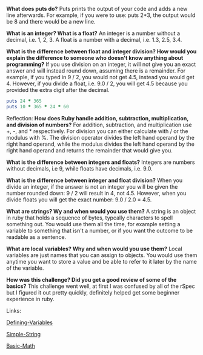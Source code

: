 **What does puts do?**
Puts prints the output of your code and adds a new line afterwards.  For example, if you were to use: puts 2*3, the output would be 8 and there would be a new line.

**What is an integer?  What is a float?**
An integer is a number without a decimal, i.e. 1, 2, 3.  A float is a number with a decimal, i.e. 1.3, 2.5, 3.4.

**What is the difference between float and integer division?  How would you explain the difference to someone who doesn't know anything about programming?**
If you use division on an integer, it will not give you an exact answer and will instead round down, assuming there is a remainder.  For example, if you typed in 9 / 2, you would not get 4.5, instead you would get 4.  However, if you divide a float, i.e. 9.0 / 2, you will get 4.5 because you provided the extra digit after the decimal.



```ruby
puts 24 * 365
puts 10 * 365 * 24 * 60
```


Reflection:
**How does Ruby handle addition, subtraction, multiplication, and division of numbers?**
For addition, subtraction, and multiplication use +, -,  and * respectively.  For division you can either calculate with / or the modulus with %.  The division operator divides the left hand operand by the right hand operand, while the modulus divides the left hand operand by the right hand operand and returns the remainder that would give you.

**What is the difference between integers and floats?**
Integers are numbers without decimals, i.e 9, while floats have decimals, i.e. 9.0.

**What is the difference between integer and float division?**
When you divide an integer, if the answer is not an integer you will be given the number rounded down: 9 / 2 will result in 4, not 4.5.  However, when you divide floats you will get the exact number: 9.0 / 2.0 = 4.5.

**What are strings? Wy and when would you use them?**
A string is an object in ruby that holds a sequence of bytes, typcally characters to spell something out.  You would use them all the time, for example setting a variable to something that isn't a number, or if you want the outcome to be readable as a sentence.

**What are local variables?  Why and when would you use them?**
Local variables are just names that you can assign to objects.  You would use them anytime you want to store a value and be able to refer to it later by the name of the variable.

**How was this challenge?  Did you get a good review of some of the basics?**
This challenge went well, at first I was confused by all of the rSpec but I figured it out pretty quickly, definitely helped get some beginner experience in ruby.

Links:

[Defining-Variables](defining-variables.rb)

[Simple-String](simple-string.rb)

[Basic-Math](basic-math.rb)
